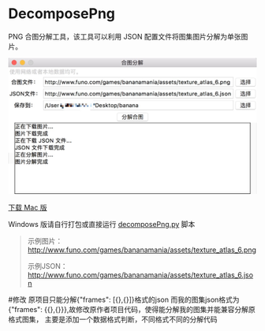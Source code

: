 # DecomposePng
PNG 合图分解工具，该工具可以利用 JSON 配置文件将图集图片分解为单张图片。

![Screenshot](./screenshot/screenshot.png)

[下载 Mac 版](./app/%E5%90%88%E5%9B%BE%E5%88%86%E8%A7%A3.app.zip?raw=true)

Windows 版请自行打包或直接运行 [decomposePng.py](./decomposePng.py) 脚本

> 示例图片：http://www.funo.com/games/bananamania/assets/texture_atlas_6.png
>
> 示例JSON：http://www.funo.com/games/bananamania/assets/texture_atlas_6.json



#修改
原项目只能分解{"frames": [{},{}]}格式的json
而我的图集json格式为{"frames": {{},{}}},故修改原作者项目代码，使得能分解我的图集并能兼容分解原格式图集，
主要是添加一个数据格式判断，不同格式不同的分解代码

